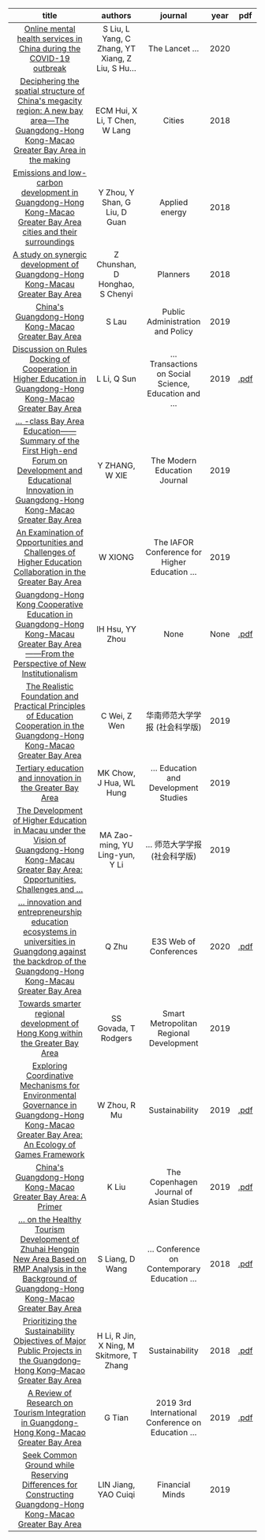 | title | authors | journal | year | pdf | 
| :---: | :---: | :---: | :---: | :---: |
| [Online mental health services in China during the COVID-19 outbreak](https://www.thelancet.com/journals/lanpsy/article/PIIS2215-0366(20)30077-8/fulltext) |S Liu, L Yang, C Zhang, YT Xiang, Z Liu, S Hu… |The Lancet … |2020 |
| [Deciphering the spatial structure of China's megacity region: A new bay area—The Guangdong-Hong Kong-Macao Greater Bay Area in the making](https://www.sciencedirect.com/science/article/pii/S0264275118308916) |ECM Hui, X Li, T Chen, W Lang |Cities |2018 |
| [Emissions and low-carbon development in Guangdong-Hong Kong-Macao Greater Bay Area cities and their surroundings](https://www.sciencedirect.com/science/article/pii/S0306261918310675) |Y Zhou, Y Shan, G Liu, D Guan |Applied energy |2018 |
| [A study on synergic development of Guangdong-Hong Kong-Macau Greater Bay Area](http://en.cnki.com.cn/Article_en/CJFDTotal-GHSI201804001.htm) |Z Chunshan, D Honghao, S Chenyi |Planners |2018 |
| [China's Guangdong-Hong Kong-Macao Greater Bay Area](https://www.emerald.com/insight/content/doi/10.1108/PAP-04-2019-0007/full/html) |S Lau |Public Administration and Policy |2019 |
| [Discussion on Rules Docking of Cooperation in Higher Education in Guangdong-Hong Kong-Macao Greater Bay Area](http://www.dpi-proceedings.com/index.php/dtssehs/article/view/33751) |L Li, Q Sun |… Transactions on Social Science, Education and … |2019 | [.pdf](/mnt/c/Users/b811792/Documents/edu_research/try_folder/L_Li_Q_Sun_2019.pdf) |
| [… -class Bay Area Education——Summary of the First High-end Forum on Development and Educational Innovation in Guangdong-Hong Kong-Macao Greater Bay Area](http://en.cnki.com.cn/Article_en/CJFDTotal-XDJY201901018.htm) |Y ZHANG, W XIE |The Modern Education Journal |2019 |
| [An Examination of Opportunities and Challenges of Higher Education Collaboration in the Greater Bay Area](https://scholars.ln.edu.hk/en/publications/an-examination-of-opportunities-and-challenges-of-higher-educatio) |W XIONG |The IAFOR Conference for Higher Education … |2019 |
| [Guangdong-Hong Kong Cooperative Education in Guangdong-Hong Kong-Macau Greater Bay Area——From the Perspective of New Institutionalism](http://paper.ieti.net/ssh/2019Volume2/2019Volume208.pdf) |IH Hsu, YY Zhou |None |None | [.pdf](/mnt/c/Users/b811792/Documents/edu_research/try_folder/IH_Hsu_YY_Zhou_None.pdf) |
| [The Realistic Foundation and Practical Principles of Education Cooperation in the Guangdong-Hong Kong-Macao Greater Bay Area](http://journal-s.scnu.edu.cn/en/article/id/0d32660e-b941-400e-b783-9d67e5a6173e) |C Wei, Z Wen |华南师范大学学报 (社会科学版) |2019 |
| [Tertiary education and innovation in the Greater Bay Area](https://www.emerald.com/insight/content/doi/10.1108/AEDS-02-2019-0048/full/html) |MK Chow, J Hua, WL Hung |… Education and Development Studies |2019 |
| [The Development of Higher Education in Macau under the Vision of Guangdong-Hong Kong-Macau Greater Bay Area: Opportunities, Challenges and …](http://journal-s.scnu.edu.cn/en/article/id/67c828a9-c405-4d11-bdf7-780379f6cae4) |MA Zao-ming, YU Ling-yun, Y Li |… 师范大学学报 (社会科学版) |2019 |
| [… innovation and entrepreneurship education ecosystems in universities in Guangdong against the backdrop of the Guangdong-Hong Kong-Macau Greater Bay Area](https://www.e3s-conferences.org/articles/e3sconf/abs/2020/25/e3sconf_caes2020_02005/e3sconf_caes2020_02005.html) |Q Zhu |E3S Web of Conferences |2020 | [.pdf](/mnt/c/Users/b811792/Documents/edu_research/try_folder/Q_Zhu_2020.pdf) |
| [Towards smarter regional development of Hong Kong within the Greater Bay Area](https://link.springer.com/chapter/10.1007/978-981-10-8588-8_2) |SS Govada, T Rodgers |Smart Metropolitan Regional Development |2019 |
| [Exploring Coordinative Mechanisms for Environmental Governance in Guangdong-Hong Kong-Macao Greater Bay Area: An Ecology of Games Framework](https://www.mdpi.com/2071-1050/11/11/3119) |W Zhou, R Mu |Sustainability |2019 | [.pdf](/mnt/c/Users/b811792/Documents/edu_research/try_folder/W_Zhou_R_Mu_2019.pdf) |
| [China's Guangdong-Hong Kong-Macao Greater Bay Area: A Primer](https://rauli.cbs.dk/index.php/cjas/article/view/5905) |K Liu |The Copenhagen Journal of Asian Studies |2019 | [.pdf](/mnt/c/Users/b811792/Documents/edu_research/try_folder/K_Liu_2019.pdf) |
| [… on the Healthy Tourism Development of Zhuhai Hengqin New Area Based on RMP Analysis in the Background of Guangdong-Hong Kong-Macao Greater Bay Area](https://www.atlantis-press.com/proceedings/cesses-18/25906616) |S Liang, D Wang |… Conference on Contemporary Education … |2018 | [.pdf](/mnt/c/Users/b811792/Documents/edu_research/try_folder/S_Liang_D_Wang_2018.pdf) |
| [Prioritizing the Sustainability Objectives of Major Public Projects in the Guangdong–Hong Kong–Macao Greater Bay Area](https://www.mdpi.com/2071-1050/10/11/4110) |H Li, R Jin, X Ning, M Skitmore, T Zhang |Sustainability |2018 | [.pdf](/mnt/c/Users/b811792/Documents/edu_research/try_folder/H_Li_etal_2018.pdf) |
| [A Review of Research on Tourism Integration in Guangdong-Hong Kong-Macao Greater Bay Area](https://www.atlantis-press.com/proceedings/icecsd-19/125916585) |G Tian |2019 3rd International Conference on Education … |2019 | [.pdf](/mnt/c/Users/b811792/Documents/edu_research/try_folder/G_Tian_2019.pdf) |
| [Seek Common Ground while Reserving Differences for Constructing Guangdong-Hong Kong-Macao Greater Bay Area](http://en.cnki.com.cn/Article_en/CJFDTotal-CJZK201901005.htm) |LIN Jiang, YAO Cuiqi |Financial Minds |2019 |
